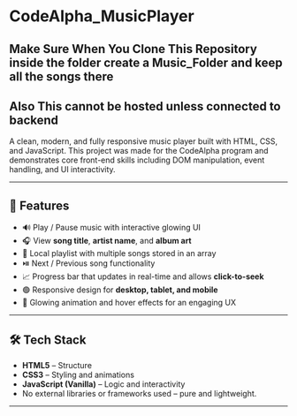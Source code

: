 # CodeAlpha_MusicPlayer
## Make Sure When You Clone This Repository inside the folder create a Music_Folder and keep all the songs there
## Also This cannot be hosted unless connected to backend


A clean, modern, and fully responsive music player built with HTML, CSS, and JavaScript. This project was made for the CodeAlpha program and demonstrates core front-end skills including DOM manipulation, event handling, and UI interactivity.


---

## 🚀 Features

- 🔊 Play / Pause music with interactive glowing UI
- 🎧 View **song title**, **artist name**, and **album art**
- 📂 Local playlist with multiple songs stored in an array
- ⏯️ Next / Previous song functionality
- 📈 Progress bar that updates in real-time and allows **click-to-seek**
- 🟢 Responsive design for **desktop, tablet, and mobile**
- 🎨 Glowing animation and hover effects for an engaging UX

---

## 🛠️ Tech Stack

- **HTML5** – Structure  
- **CSS3** – Styling and animations  
- **JavaScript (Vanilla)** – Logic and interactivity  
- No external libraries or frameworks used – pure and lightweight.

---




